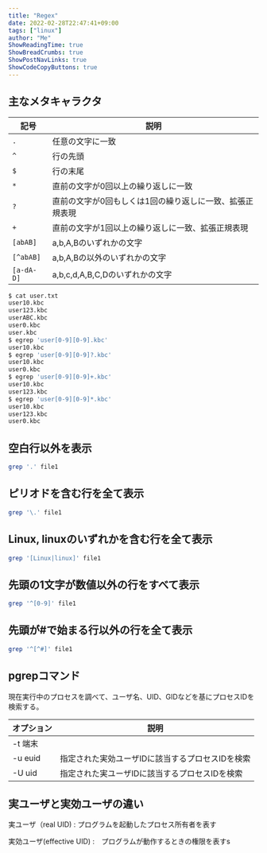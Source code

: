 ```yaml
---
title: "Regex"
date: 2022-02-28T22:47:41+09:00
tags: ["linux"] 
author: "Me"
ShowReadingTime: true
ShowBreadCrumbs: true
ShowPostNavLinks: true
ShowCodeCopyButtons: true
---
```


## 主なメタキャラクタ

|記号|説明|
|-|-|
|`.`|任意の文字に一致|
|`^`|行の先頭|
|`$`|行の末尾|
|`*`|直前の文字が0回以上の繰り返しに一致|
|`?`|直前の文字が0回もしくは1回の繰り返しに一致、拡張正規表現|
|`+`|直前の文字が1回以上の繰り返しに一致、拡張正規表現|
|`[abAB]`|a,b,A,Bのいずれかの文字|
|`[^abAB]`|a,b,A,Bの以外のいずれかの文字|
|`[a-dA-D]`|a,b,c,d,A,B,C,Dのいずれかの文字|

```bash
$ cat user.txt 
user10.kbc
user123.kbc
userABC.kbc
user0.kbc
user.kbc
$ egrep 'user[0-9][0-9].kbc'
user10.kbc
$ egrep 'user[0-9][0-9]?.kbc'
user10.kbc
user0.kbc
$ egrep 'user[0-9][0-9]+.kbc'
user10.kbc
user123.kbc
$ egrep 'user[0-9][0-9]*.kbc'
user10.kbc
user123.kbc
user0.kbc
```

## 空白行以外を表示

```bash
grep '.' file1
```

## ピリオドを含む行を全て表示

```bash
grep '\.' file1
```

## Linux, linuxのいずれかを含む行を全て表示

```bash
grep '[Linux|linux]' file1
```

## 先頭の1文字が数値以外の行をすべて表示

```bash
grep '^[0-9]' file1
```

## 先頭が#で始まる行以外の行を全て表示

```bash
grep '^[^#]' file1
```

## pgrepコマンド

現在実行中のプロセスを調べて、ユーザ名、UID、GIDなどを基にプロセスIDを検索する。

|オプション|説明|
|-|-|
|-t 端末||
|-u euid|指定された実効ユーザIDに該当するプロセスIDを検索|
|-U uid|指定された実ユーザIDに該当するプロセスIDを検索|

## 実ユーザと実効ユーザの違い

実ユーザ（real UID) : プログラムを起動したプロセス所有者を表す

実効ユーザ(effective UID) :　プログラムが動作するときの権限を表すs
